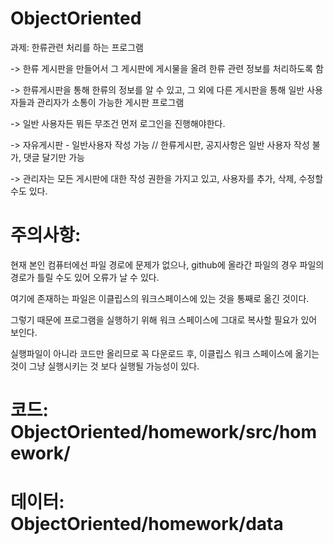 # ObjectOriented

과제: 한류관련 처리를 하는 프로그램

-> 한류 게시판을 만들어서 그 게시판에 게시물을 올려 한류 관련 정보를 처리하도록 함

-> 한류게시판을 통해 한류의 정보를 알 수 있고, 그 외에 다른 게시판을 통해 일반 사용자들과 관리자가 소통이 가능한 게시판 프로그램

-> 일반 사용자든 뭐든 무조건 먼저 로그인을 진행해야한다.

-> 자유게시판 - 일반사용자 작성 가능 // 한류게시판, 공지사항은 일반 사용자 작성 불가, 댓글 달기만 가능

-> 관리자는 모든 게시판에 대한 작성 권한을 가지고 있고, 사용자를 추가, 삭제, 수정할 수도 있다.

# 주의사항:

현재 본인 컴퓨터에선 파일 경로에 문제가 없으나, github에 올라간 파일의 경우 파일의 경로가 틀릴 수도 있어 오류가 날 수 있다. 

여기에 존재하는 파일은 이클립스의 워크스페이스에 있는 것을 통째로 옮긴 것이다. 

그렇기 때문에 프로그램을 실행하기 위해 워크 스페이스에 그대로 복사할 필요가 있어 보인다.

실행파일이 아니라 코드만 올리므로 꼭 다운로드 후, 이클립스 워크 스페이스에 옮기는 것이 그냥 실행시키는 것 보다 실행될 가능성이 있다. 


# 코드: ObjectOriented/homework/src/homework/

# 데이터: ObjectOriented/homework/data

